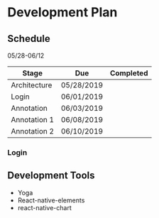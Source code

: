# Development Plan

## Schedule

05/28-06/12

| Stage        |     Due      |    Completed   |
| ------------ |:------------:| --------------:|
| Architecture |  05/28/2019  |                |
| Login |  06/01/2019  |                |
| Annotation |  06/03/2019  |                |
| Annotation 1 |  06/08/2019  |                |
| Annotation 2 |  06/10/2019  |                |



### Login


## Development Tools
- Yoga
- React-native-elements
- react-native-chart